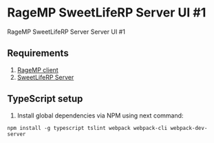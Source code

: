 # RageMP SweetLifeRP Server UI #1
RageMP SweetLifeRP Server Server UI #1

## Requirements
1. [RageMP client](https://rage.mp)
2. [SweetLifeRP Server](https://github.com/SweetLifeRP/server)

## TypeScript setup
1. Install global dependencies via NPM using next command:
```
npm install -g typescript tslint webpack webpack-cli webpack-dev-server
```